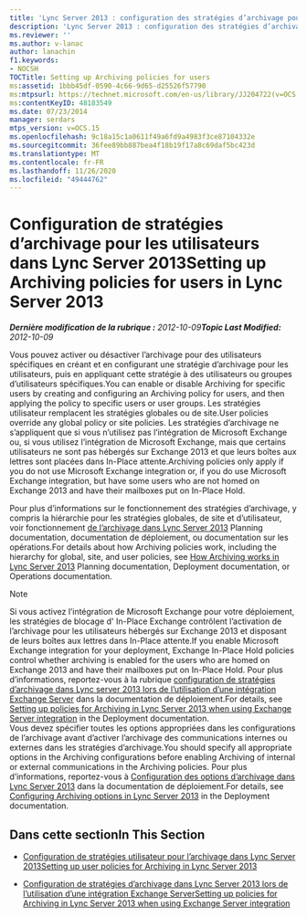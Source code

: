```yaml
---
title: 'Lync Server 2013 : configuration des stratégies d’archivage pour les utilisateurs'
description: 'Lync Server 2013 : configuration des stratégies d’archivage pour les utilisateurs.'
ms.reviewer: ''
ms.author: v-lanac
author: lanachin
f1.keywords:
- NOCSH
TOCTitle: Setting up Archiving policies for users
ms:assetid: 1bbb45df-0590-4c66-9d65-d25526f57790
ms:mtpsurl: https://technet.microsoft.com/en-us/library/JJ204722(v=OCS.15)
ms:contentKeyID: 48183549
ms.date: 07/23/2014
manager: serdars
mtps_version: v=OCS.15
ms.openlocfilehash: 9c18a15c1a0611f49a6fd9a4983f3ce87104332e
ms.sourcegitcommit: 36fee89bb887bea4f18b19f17a8c69daf5bc423d
ms.translationtype: MT
ms.contentlocale: fr-FR
ms.lasthandoff: 11/26/2020
ms.locfileid: "49444762"
---
```

# <a name="setting-up-archiving-policies-for-users-in-lync-server-2013"></a><span data-ttu-id="35660-103">Configuration de stratégies d’archivage pour les utilisateurs dans Lync Server 2013</span><span class="sxs-lookup"><span data-stu-id="35660-103">Setting up Archiving policies for users in Lync Server 2013</span></span>

<div data-xmlns="http://www.w3.org/1999/xhtml">

<div class="topic" data-xmlns="http://www.w3.org/1999/xhtml" data-msxsl="urn:schemas-microsoft-com:xslt" data-cs="https://msdn.microsoft.com/">

<div data-asp="https://msdn2.microsoft.com/asp">



</div>

<div id="mainSection">

<div id="mainBody"><span data-ttu-id="35660-104">

<span> </span></span><span class="sxs-lookup"><span data-stu-id="35660-104">

<span> </span></span></span>

<span data-ttu-id="35660-105">_**Dernière modification de la rubrique :** 2012-10-09_</span><span class="sxs-lookup"><span data-stu-id="35660-105">_**Topic Last Modified:** 2012-10-09_</span></span>

<span data-ttu-id="35660-106">Vous pouvez activer ou désactiver l’archivage pour des utilisateurs spécifiques en créant et en configurant une stratégie d’archivage pour les utilisateurs, puis en appliquant cette stratégie à des utilisateurs ou groupes d’utilisateurs spécifiques.</span><span class="sxs-lookup"><span data-stu-id="35660-106">You can enable or disable Archiving for specific users by creating and configuring an Archiving policy for users, and then applying the policy to specific users or user groups.</span></span> <span data-ttu-id="35660-107">Les stratégies utilisateur remplacent les stratégies globales ou de site.</span><span class="sxs-lookup"><span data-stu-id="35660-107">User policies override any global policy or site policies.</span></span> <span data-ttu-id="35660-108">Les stratégies d’archivage ne s’appliquent que si vous n’utilisez pas l’intégration de Microsoft Exchange ou, si vous utilisez l’intégration de Microsoft Exchange, mais que certains utilisateurs ne sont pas hébergés sur Exchange 2013 et que leurs boîtes aux lettres sont placées dans In-Place attente.</span><span class="sxs-lookup"><span data-stu-id="35660-108">Archiving policies only apply if you do not use Microsoft Exchange integration or, if you do use Microsoft Exchange integration, but have some users who are not homed on Exchange 2013 and have their mailboxes put on In-Place Hold.</span></span>

<span data-ttu-id="35660-109">Pour plus d’informations sur le fonctionnement des stratégies d’archivage, y compris la hiérarchie pour les stratégies globales, de site et d’utilisateur, voir fonctionnement [de l’archivage dans Lync Server 2013](lync-server-2013-how-archiving-works.md) Planning documentation, documentation de déploiement, ou documentation sur les opérations.</span><span class="sxs-lookup"><span data-stu-id="35660-109">For details about how Archiving policies work, including the hierarchy for global, site, and user policies, see [How Archiving works in Lync Server 2013](lync-server-2013-how-archiving-works.md) Planning documentation, Deployment documentation, or Operations documentation.</span></span>

<div>


> [!NOTE]  
> <span data-ttu-id="35660-110">Si vous activez l’intégration de Microsoft Exchange pour votre déploiement, les stratégies de blocage d' In-Place Exchange contrôlent l’activation de l’archivage pour les utilisateurs hébergés sur Exchange 2013 et disposant de leurs boîtes aux lettres dans In-Place attente.</span><span class="sxs-lookup"><span data-stu-id="35660-110">If you enable Microsoft Exchange integration for your deployment, Exchange In-Place Hold policies control whether archiving is enabled for the users who are homed on Exchange 2013 and have their mailboxes put on In-Place Hold.</span></span> <span data-ttu-id="35660-111">Pour plus d’informations, reportez-vous à la rubrique <A href="lync-server-2013-setting-up-policies-for-archiving-when-using-exchange-server-integration.md">configuration de stratégies d’archivage dans Lync server 2013 lors de l’utilisation d’une intégration Exchange Server</A> dans la documentation de déploiement.</span><span class="sxs-lookup"><span data-stu-id="35660-111">For details, see <A href="lync-server-2013-setting-up-policies-for-archiving-when-using-exchange-server-integration.md">Setting up policies for Archiving in Lync Server 2013 when using Exchange Server integration</A> in the Deployment documentation.</span></span><BR><span data-ttu-id="35660-112">Vous devez spécifier toutes les options appropriées dans les configurations de l’archivage avant d’activer l’archivage des communications internes ou externes dans les stratégies d’archivage.</span><span class="sxs-lookup"><span data-stu-id="35660-112">You should specify all appropriate options in the Archiving configurations before enabling Archiving of internal or external communications in the Archiving policies.</span></span> <span data-ttu-id="35660-113">Pour plus d’informations, reportez-vous à <A href="lync-server-2013-configuring-archiving-options.md">Configuration des options d’archivage dans Lync Server 2013</A> dans la documentation de déploiement.</span><span class="sxs-lookup"><span data-stu-id="35660-113">For details, see <A href="lync-server-2013-configuring-archiving-options.md">Configuring Archiving options in Lync Server 2013</A> in the Deployment documentation.</span></span>



</div>

<div>

## <a name="in-this-section"></a><span data-ttu-id="35660-114">Dans cette section</span><span class="sxs-lookup"><span data-stu-id="35660-114">In This Section</span></span>

  - [<span data-ttu-id="35660-115">Configuration de stratégies utilisateur pour l’archivage dans Lync Server 2013</span><span class="sxs-lookup"><span data-stu-id="35660-115">Setting up user policies for Archiving in Lync Server 2013</span></span>](lync-server-2013-setting-up-user-policies-for-archiving-in-lync-server.md)

  - [<span data-ttu-id="35660-116">Configuration de stratégies d’archivage dans Lync Server 2013 lors de l’utilisation d’une intégration Exchange Server</span><span class="sxs-lookup"><span data-stu-id="35660-116">Setting up policies for Archiving in Lync Server 2013 when using Exchange Server integration</span></span>](lync-server-2013-setting-up-policies-for-archiving-when-using-exchange-server-integration.md)

<span data-ttu-id="35660-117"></div>

</div>

<span> </span>

</div>

</div>

</span><span class="sxs-lookup"><span data-stu-id="35660-117"></div>

</div>

<span> </span>

</div>

</div>

</span></span></div>

